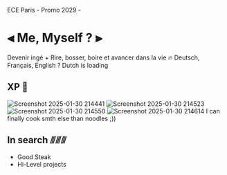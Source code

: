 ECE Paris -  Promo 2029 -

# ⫷ Me, Myself ? ⫸

Devenir ingé +  Rire, bosser, boire et avancer dans la vie 🔥
Deutsch, Français, English ? Dutch is loading 



## XP 🦅
![Screenshot 2025-01-30 214441](https://github.com/user-attachments/assets/a131612a-599f-46bf-8740-f930a57e4788)
![Screenshot 2025-01-30 214523](https://github.com/user-attachments/assets/97916790-1b75-4e8a-9ea3-589a80543a22)
![Screenshot 2025-01-30 214550](https://github.com/user-attachments/assets/02031bc6-ac55-43cf-b426-4dd525ba6369)
![Screenshot 2025-01-30 214614](https://github.com/user-attachments/assets/9123462f-f9a3-45d5-a7d2-8ab1e27f5b4f)
I can finally cook smth else than noodles ;))






## In search ⫻⫻⫻
- Good Steak
- Hi-Level projects
